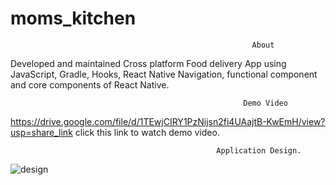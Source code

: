 # moms_kitchen
                                                          About 

Developed and maintained Cross platform Food delivery App using JavaScript, Gradle, Hooks, React Native Navigation, functional component and core components of React Native.

                                                        Demo Video
https://drive.google.com/file/d/1TEwjCIRY1PzNijsn2fi4UAajtB-KwEmH/view?usp=share_link click this link to watch demo video.

                                                  Application Design.
![design](https://user-images.githubusercontent.com/100679074/218528494-7263387e-2a17-47a7-ae9f-031e0c311f49.png)
